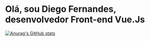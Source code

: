 # Olá, sou Diego Fernandes, desenvolvedor Front-end Vue.Js

[![Anurag's GitHub stats](https://github-readme-stats.vercel.app/api?username=dizzusfs92)](https://github.com/anuraghazra/github-readme-stats)
